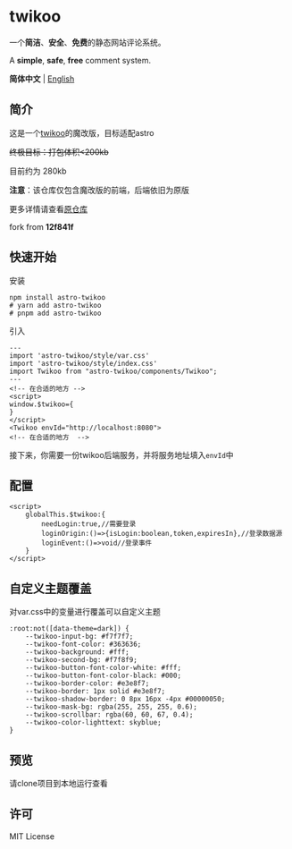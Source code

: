 # twikoo

一个**简洁**、**安全**、**免费**的静态网站评论系统。

A **simple**, **safe**, **free** comment system.  

**简体中文** | [English](./README.en.md)

## 简介

这是一个[twikoo](https://github.com/twikoojs/twikoo)的魔改版，目标适配astro

~~终极目标：打包体积<200kb~~

目前约为 280kb

**注意**：该仓库仅包含魔改版的前端，后端依旧为原版

更多详情请查看[原仓库](https://github.com/twikoojs/twikoo)

fork from **12f841f**

## 快速开始

安装

````shell
npm install astro-twikoo
# yarn add astro-twikoo
# pnpm add astro-twikoo
````

引入

````astro
---
import 'astro-twikoo/style/var.css'
import 'astro-twikoo/style/index.css'
import Twikoo from "astro-twikoo/components/Twikoo";
---
<!-- 在合适的地方 -->
<script>
window.$twikoo={
}
</script>
<Twikoo envId="http://localhost:8080">
<!-- 在合适的地方  -->
````

接下来，你需要一份twikoo后端服务，并将服务地址填入`envId`中

## 配置

````astro
<script>
    globalThis.$twikoo:{
    	needLogin:true,//需要登录
    	loginOrigin:()=>{isLogin:boolean,token,expiresIn},//登录数据源
    	loginEvent:()=>void//登录事件
    }
</script>
````

## 自定义主题覆盖

对var.css中的变量进行覆盖可以自定义主题

````
:root:not([data-theme=dark]) {
    --twikoo-input-bg: #f7f7f7;
    --twikoo-font-color: #363636;
    --twikoo-background: #fff;
    --twikoo-second-bg: #f7f8f9;
    --twikoo-button-font-color-white: #fff;
    --twikoo-button-font-color-black: #000;
    --twikoo-border-color: #e3e8f7;
    --twikoo-border: 1px solid #e3e8f7;
    --twikoo-shadow-border: 0 8px 16px -4px #00000050;
    --twikoo-mask-bg: rgba(255, 255, 255, 0.6);
    --twikoo-scrollbar: rgba(60, 60, 67, 0.4);
    --twikoo-color-lighttext: skyblue;
}
````


## 预览

请clone项目到本地运行查看



## 许可

MIT License